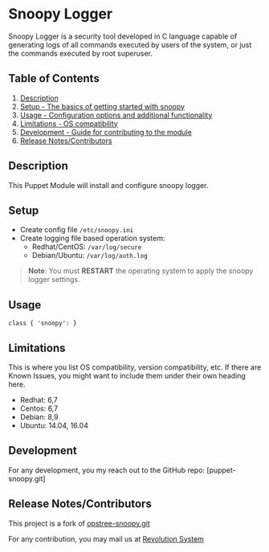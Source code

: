 # Snoopy Logger

Snoopy Logger is a security tool developed in C language capable of generating logs of all commands executed by users of the
system, or just the commands executed by root superuser.

## Table of Contents

1. [Description](#description)
2. [Setup - The basics of getting started with snoopy](#setup)
3. [Usage - Configuration options and additional functionality](#usage)
4. [Limitations - OS compatibility](#limitations)
5. [Development - Guide for contributing to the module](#development)
6. [Release Notes/Contributors](#release)

## Description

This Puppet Module will install and configure snoopy logger.

## Setup

* Create config file `/etc/snoopy.ini`
* Create logging file based operation system:
  * Redhat/CentOS: `/var/log/secure`
  * Debian/Ubuntu: `/var/log/auth.log`

> **Note**: You must **RESTART** the operating system to apply the snoopy logger settings.

## Usage

``` puppet
class { 'snoopy': }
```

## Limitations

This is where you list OS compatibility, version compatibility, etc. If there are Known Issues, you might want to include them under their own heading here.

* Redhat: 6,7
* Centos: 6,7
* Debian: 8,9
* Ubuntu: 14.04, 16.04

## Development

For any development, you my reach out to the GitHub repo: [puppet-snoopy.git][](https://github.com/revolutionsystem/puppet-snoopy.git)

## Release Notes/Contributors

This project is a fork of [opstree-snoopy.git](https://github.com/OpsTree/opstree-snoopy.git)

For any contribution, you may mail us at [Revolution System](malito:contato@revolutionsystem.com.br)
